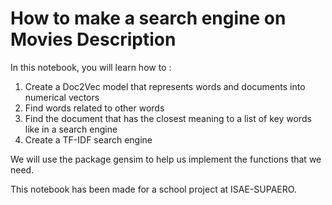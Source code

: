 # How to make a search engine on Movies Description

In this notebook, you will learn how to :

1. Create a Doc2Vec model that represents words and documents into numerical vectors
2. Find words related to other words
3. Find the document that has the closest meaning to a list of key words like in a search engine
4. Create a TF-IDF search engine

We will use the package gensim to help us implement the functions that we need.

This notebook has been made for a school project at ISAE-SUPAERO.
